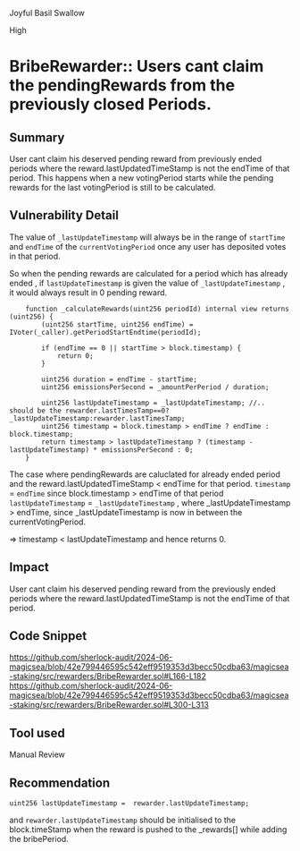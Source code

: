 Joyful Basil Swallow

High

# BribeRewarder:: Users cant claim the pendingRewards from the previously closed Periods.

## Summary
User cant claim his deserved pending reward  from previously ended periods where the reward.lastUpdatedTimeStamp is not the endTime of that period. This happens when a new votingPeriod starts while the pending rewards for the last votingPeriod is still to be calculated.
## Vulnerability Detail

The value of `_lastUpdateTimestamp` will always be in the range of `startTime` and `endTime` of the `currentVotingPeriod` once any user has deposited votes in that period.

So when the pending rewards are calculated for a period which has already ended , if `lastUpdateTimestamp` is given the value of `_lastUpdateTimestamp` , it would always result in 0 pending reward.

```solidity
    function _calculateRewards(uint256 periodId) internal view returns (uint256) {
        (uint256 startTime, uint256 endTime) = IVoter(_caller).getPeriodStartEndtime(periodId);

        if (endTime == 0 || startTime > block.timestamp) {
            return 0;
        }

        uint256 duration = endTime - startTime; 
        uint256 emissionsPerSecond = _amountPerPeriod / duration;

        uint256 lastUpdateTimestamp = _lastUpdateTimestamp; //.. should be the rewarder.lastTimesTamp==0?_lastUpdateTimestamp:rewarder.lastTimesTamp;
        uint256 timestamp = block.timestamp > endTime ? endTime : block.timestamp;
        return timestamp > lastUpdateTimestamp ? (timestamp - lastUpdateTimestamp) * emissionsPerSecond : 0;
    }
```
The case where pendingRewards are caluclated for already ended period and the reward.lastUpdatedTimeStamp < endTime for that period.
`timestamp` =  `endTime` since block.timestamp > endTime of that period
`lastUpdateTimestamp` = `_lastUpdateTimestamp` , where _lastUpdateTimestamp > endTime, since  _lastUpdateTimestamp is now in between the currentVotingPeriod.

=> timestamp <  lastUpdateTimestamp and hence returns 0.

## Impact
User cant claim his deserved pending reward from the previously ended periods where the reward.lastUpdatedTimeStamp is not the endTime of that period.

## Code Snippet
https://github.com/sherlock-audit/2024-06-magicsea/blob/42e799446595c542eff9519353d3becc50cdba63/magicsea-staking/src/rewarders/BribeRewarder.sol#L166-L182
https://github.com/sherlock-audit/2024-06-magicsea/blob/42e799446595c542eff9519353d3becc50cdba63/magicsea-staking/src/rewarders/BribeRewarder.sol#L300-L313

## Tool used

Manual Review

## Recommendation

`uint256 lastUpdateTimestamp =  rewarder.lastUpdateTimestamp;` 

and `rewarder.lastUpdateTimestamp` should be initialised to the block.timeStamp when the reward is pushed to the _rewards[] while adding the bribePeriod.